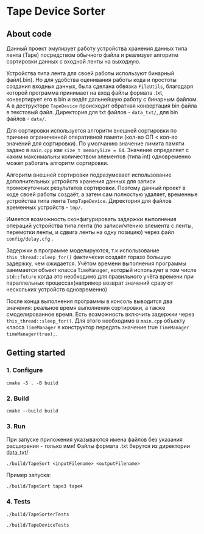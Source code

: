 # Tape Device Sorter

## About code

Данный проект эмулирует работу устройства хранения данных типа лента (Tape) посредством обычного файла и реализует алгоритм сортировки данных с входной ленты на выходную.

Устройства типа лента для своей работы используют бинарный файл(.bin). Но для удобства оценивания работы кода и простоты создания входных данных, была сделана обвязка ```FileUtils```, благодаря которой программа принимает на вход файлы формата .txt, конвертирует его в bin и ведёт дальнейшую работу с бинарным файлом. А в деструкторе ```TapeDevice``` происходит обратная конвертация bin файла в текстовый файл. Директория для txt файлов - ```data_txt/```, для bin файлов - ```data/```.

Для сортировки используется алгоритм внешней сортировки по причине ограниченной оперативной памяти (кол-во ОП < кол-во значений для сортировки). По умолчанию значение лимита памяти задано в ```main.cpp``` как ```size_t memorySize = 64```. Значение определяет с каким максимальны количеством элементов (типа int) одновременно может работать алгоритм сортировки.

Алгоритм внешней сортировки подразумевает использование дополнительных устройств хранения данных для записи промежуточных результатов сортировки. Поэтому данный проект в ходе своей работы создаёт, а затем сам полностью удаляет, временные устройства типа лента ```TempTapeDevice```. Директория для файлов временных устройств - ```tmp/```. 

Имеется возможность сконфигурировать задержки выполнения операций устройства типа лента (по записи/чтению элемента с ленты, перемотки ленты, и сдвига ленты на одну позицию) через файл ```config/delay.cfg``` .

Задержки в программе моделируются, т.к использование ```this_thread::sleep_for()``` фактически создаёт горазо большую задержку, чем ожидается. Учётом времени выполнения программы занимается объект класса ```TimeManager```, который использует в том числе ```std::future``` когда это необходимо для правильного учёта времени при параллельных процессах(например возврат значений сразу от нескольких устройств одновременно)

После конца выполнения программы в консоль выводится два значения: реальное время выполнения сортировки, а также смоделированное время. Есть возможность включить задержки через ```this_thread::sleep_for()```. Для этого необходимо в ```main.cpp``` объекту класса ```TimeManager``` в конструктор передать значение true ```TimeManager timeManager(true);```.

## Getting started
### 1. Configure
```
cmake -S . -B build
```

### 2. Build 
```
cmake --build build
```

### 3. Run
При запуске приложения указываются имена файлов без указания расширения - только имя! Файлы формата .txt берутся из директории data_txt/
```
./build/TapeSort <inputFilename> <outputFilename>
```

Пример запуска:
```
./build/TapeSort tape3 tape4
```

### 4. Tests
```
./build/TapeSorterTests
```

```
./build/TapeDeviceTests
```